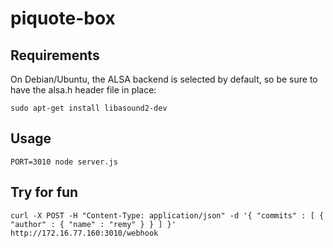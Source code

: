 # piquote-box


## Requirements

On Debian/Ubuntu, the ALSA backend is selected by default, so be sure to have the alsa.h header file in place:

```
sudo apt-get install libasound2-dev
```

## Usage

```
PORT=3010 node server.js
```

## Try for fun

```
curl -X POST -H "Content-Type: application/json" -d '{ "commits" : [ { "author" : { "name" : "remy" } } ] }' http://172.16.77.160:3010/webhook
```